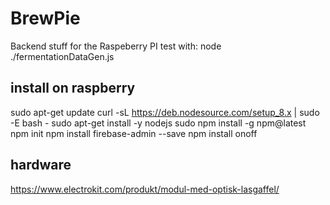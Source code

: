 # BrewPie

Backend stuff for the Raspeberry PI
test with: node ./fermentationDataGen.js

## install on raspberry

sudo apt-get update
curl -sL https://deb.nodesource.com/setup_8.x | sudo -E bash -
sudo apt-get install -y nodejs
sudo npm install -g npm@latest
npm init
npm install firebase-admin --save
npm install onoff

## hardware

https://www.electrokit.com/produkt/modul-med-optisk-lasgaffel/
